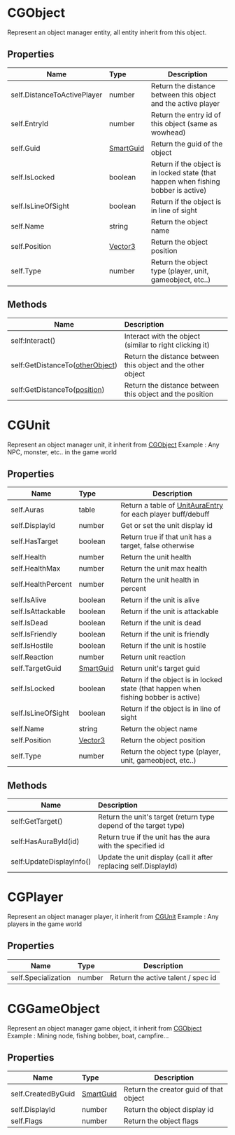 # CGObject
Represent an object manager entity, all entity inherit from this object.


## Properties
| Name | Type | Description                                                  |
| ------ | :----------------------------------------------------------- | ------ |
| self.DistanceToActivePlayer | number |Return the distance between this object and the active player|
| self.EntryId | number |Return the entry id of this object (same as wowhead)|
| self.Guid | [SmartGuid](SmartGuid.md) |Return the guid of the object|
| self.IsLocked | boolean |Return if the object is in locked state (that happen when fishing bobber is active)|
| self.IsLineOfSight | boolean |Return if the object is in line of sight|
| self.Name | string |Return the object name|
| self.Position | [Vector3](Vector3.md) |Return the object position|
| self.Type | number |Return the object type (player, unit, gameobject, etc..)|


## Methods
| Name | Description |
| ------- | :----------------------------------------------------------- |
| self:Interact() |Interact with the object (similar to right clicking it)|
| self:GetDistanceTo([otherObject](#CGObject)) |Return the distance between this object and the other object|
| self:GetDistanceTo([position](Vector3.md)) |Return the distance between this object and the position|



# CGUnit
Represent an object manager unit, it inherit from [CGObject](#CGObject)
Example : Any NPC, monster, etc.. in the game world


## Properties
| Name | Type | Description                                                  |
| ------ | :----------------------------------------------------------- | ------ |
| self.Auras | table |Return a table of [UnitAuraEntry](UnitAuraEntry.md) for each player buff/debuff|
| self.DisplayId | number |Get or set the unit display id|
| self.HasTarget | boolean |Return true if that unit has a target, false otherwise|
| self.Health | number |Return the unit health|
| self.HealthMax | number |Return the unit max health|
| self.HealthPercent | number |Return the unit health in percent|
| self.IsAlive | boolean |Return if the unit is alive|
| self.IsAttackable | boolean |Return if the unit is attackable|
| self.IsDead | boolean |Return if the unit is dead|
| self.IsFriendly | boolean |Return if the unit is friendly|
| self.IsHostile | boolean |Return if the unit is hostile|
| self.Reaction | number |Return unit reaction|
| self.TargetGuid | [SmartGuid](SmartGuid.md) |Return unit's target guid|
| self.IsLocked | boolean |Return if the object is in locked state (that happen when fishing bobber is active)|
| self.IsLineOfSight | boolean |Return if the object is in line of sight|
| self.Name | string |Return the object name|
| self.Position | [Vector3](Vector3.md) |Return the object position|
| self.Type | number |Return the object type (player, unit, gameobject, etc..)|


## Methods
| Name | Description |
| ------- | :----------------------------------------------------------- |
| self:GetTarget() |Return the unit's target (return type depend of the target type)|
| self:HasAuraById(id) |Return true if the unit has the aura with the specified id|
| self:UpdateDisplayInfo() |Update the unit display (call it after replacing self.DisplayId)|



# CGPlayer
Represent an object manager player, it inherit from [CGUnit](#CGUnit)
Example : Any players in the game world


## Properties
| Name | Type | Description                                                  |
| ------ | :----------------------------------------------------------- | ------ |
| self.Specialization | number |Return the active talent / spec id|



# CGGameObject
Represent an object manager game object, it inherit from [CGObject](#CGObject)
Example : Mining node, fishing bobber, boat, campfire...


## Properties
| Name | Type | Description                                                  |
| ------ | :----------------------------------------------------------- | ------ |
| self.CreatedByGuid | [SmartGuid](SmartGuid.md) |Return the creator guid of that object|
| self.DisplayId | number |Return the object display id|
| self.Flags | number |Return the object flags|





